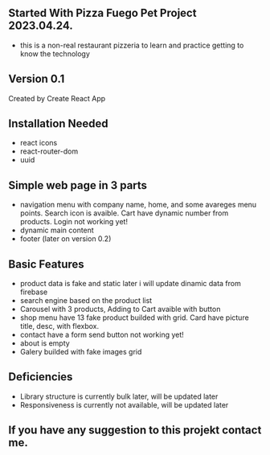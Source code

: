 ## Started With Pizza Fuego Pet Project 2023.04.24.
- this is a non-real restaurant pizzeria to learn and practice getting to know the technology

## Version 0.1

Created by Create React App

 ## Installation Needed
 - react icons
 - react-router-dom
 - uuid

## Simple web page in 3 parts 
 - navigation menu with company name, home, and some avareges menu points. Search icon is avaible. Cart have dynamic number from products. Login not working yet!
 - dynamic main content
 - footer (later on version 0.2)
 
 ## Basic Features
 - product data is fake and static later i will update dinamic data from firebase
 - search engine based on the product list
 - Carousel with 3 products, Adding to Cart avaible with button
 - shop menu have 13 fake product builded with grid. Card have picture title, desc, with flexbox.
 - contact have a form send button not working yet!
 - about is empty
 - Galery builded with fake images grid

## Deficiencies
- Library structure is currently bulk later, will be updated later
- Responsiveness is currently not available, will be updated later

## If you have any suggestion to this projekt contact me.